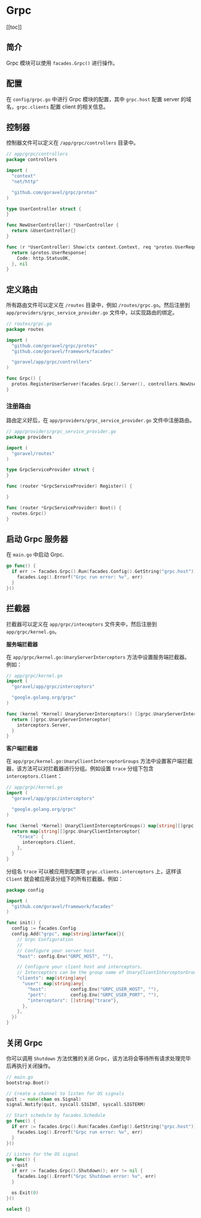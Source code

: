 # Grpc

[[toc]]

## 简介

Grpc 模块可以使用 `facades.Grpc()` 进行操作。

## 配置

在 `config/grpc.go` 中进行 Grpc 模块的配置，其中 `grpc.host` 配置 server 的域名，`grpc.clients` 配置 client 的相关信息。

## 控制器

控制器文件可以定义在 `/app/grpc/controllers` 目录中。

```go
// app/grpc/controllers
package controllers

import (
  "context"
  "net/http"

  "github.com/goravel/grpc/protos"
)

type UserController struct {
}

func NewUserController() *UserController {
  return &UserController{}
}

func (r *UserController) Show(ctx context.Context, req *protos.UserRequest) (protoBook *protos.UserResponse, err error) {
  return &protos.UserResponse{
    Code: http.StatusOK,
  }, nil
}
```

## 定义路由

所有路由文件可以定义在 `/routes` 目录中，例如 `/routes/grpc.go`。然后注册到 `app/providers/grpc_service_provider.go` 文件中，以实现路由的绑定。

```go
// routes/grpc.go
package routes

import (
  "github.com/goravel/grpc/protos"
  "github.com/goravel/framework/facades"

  "goravel/app/grpc/controllers"
)

func Grpc() {
  protos.RegisterUserServer(facades.Grpc().Server(), controllers.NewUserController())
}
```

### 注册路由

路由定义好后，在 `app/providers/grpc_service_provider.go` 文件中注册路由。

```go
// app/providers/grpc_service_provider.go
package providers

import (
  "goravel/routes"
)

type GrpcServiceProvider struct {
}

func (router *GrpcServiceProvider) Register() {

}

func (router *GrpcServiceProvider) Boot() {
  routes.Grpc()
}
```

## 启动 Grpc 服务器

在 `main.go` 中启动 Grpc.

```go
go func() {
  if err := facades.Grpc().Run(facades.Config().GetString("grpc.host")); err != nil {
    facades.Log().Errorf("Grpc run error: %v", err)
  }
}()
```

## 拦截器

拦截器可以定义在 `app/grpc/inteceptors` 文件夹中，然后注册到 `app/grpc/kernel.go`。

**服务端拦截器**

在 `app/grpc/kernel.go:UnaryServerInterceptors` 方法中设置服务端拦截器。例如：

```go
// app/grpc/kernel.go
import (
  "goravel/app/grpc/interceptors"

  "google.golang.org/grpc"
)

func (kernel *Kernel) UnaryServerInterceptors() []grpc.UnaryServerInterceptor {
  return []grpc.UnaryServerInterceptor{
    interceptors.Server,
  }
}
```

**客户端拦截器**

在 `app/grpc/kernel.go:UnaryClientInterceptorGroups` 方法中设置客户端拦截器，该方法可以对拦截器进行分组。例如设置 `trace` 分组下包含 `interceptors.Client`：

```go
// app/grpc/kernel.go
import (
  "goravel/app/grpc/interceptors"

  "google.golang.org/grpc"
)

func (kernel *Kernel) UnaryClientInterceptorGroups() map[string][]grpc.UnaryClientInterceptor {
  return map[string][]grpc.UnaryClientInterceptor{
    "trace": {
      interceptors.Client,
    },
  }
}
```

分组名 `trace` 可以被应用到配置项 `grpc.clients.interceptors` 上，这样该 `Client` 就会被应用该分组下的所有拦截器。例如：

```go
package config

import (
  "github.com/goravel/framework/facades"
)

func init() {
  config := facades.Config
  config.Add("grpc", map[string]interface{}{
    // Grpc Configuration
    //
    // Configure your server host
    "host": config.Env("GRPC_HOST", ""),

    // Configure your client host and interceptors.
    // Interceptors can be the group name of UnaryClientInterceptorGroups in app/grpc/kernel.go.
    "clients": map[string]any{
      "user": map[string]any{
        "host":         config.Env("GRPC_USER_HOST", ""),
        "port":         config.Env("GRPC_USER_PORT", ""),
        "interceptors": []string{"trace"},
      },
    },
  })
}
```

## 关闭 Grpc

你可以调用 `Shutdown` 方法优雅的关闭 Grpc，该方法将会等待所有请求处理完毕后再执行关闭操作。

```go
// main.go
bootstrap.Boot()

// Create a channel to listen for OS signals
quit := make(chan os.Signal)
signal.Notify(quit, syscall.SIGINT, syscall.SIGTERM)

// Start schedule by facades.Schedule
go func() {
  if err := facades.Grpc().Run(facades.Config().GetString("grpc.host")); err != nil {
    facades.Log().Errorf("Grpc run error: %v", err)
  }
}()

// Listen for the OS signal
go func() {
  <-quit
  if err := facades.Grpc().Shutdown(); err != nil {
    facades.Log().Errorf("Grpc Shutdown error: %v", err)
  }

  os.Exit(0)
}()

select {}
```
